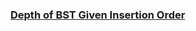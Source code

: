### [Depth of BST Given Insertion Order](https://leetcode.com/problems/depth-of-bst-given-insertion-order)


